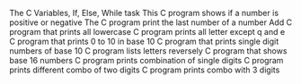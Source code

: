 The C Variables, If, Else, While task
This C program shows if a number is positive or negative
The C program print the last number of a number
Add C program that prints all lowercase
C program prints all letter except q and e
C program that prints 0 to 10 in base 10
C program that prints single digit numbers of base 10
C program lists letters reversely
C program that shows base 16 numbers
C program prints combination of single digits
C program prints different combo of two digits
C program prints combo with 3 digits
